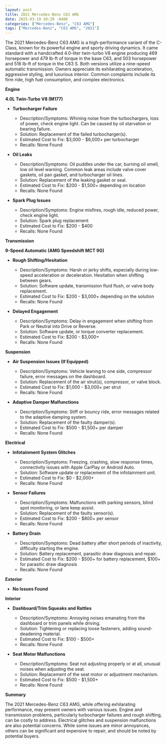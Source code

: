 ```yaml
---
layout: post
title: 2021 Mercedes-Benz C63 AMG
date: 2025-03-19 10:29 -0400
categories: ["Mercedes-Benz", "C63 AMG"]
tags: ["Mercedes-Benz", "C63 AMG", "2021"]
---
```

The 2021 Mercedes-Benz C63 AMG is a high-performance variant of the C-Class, known for its powerful engine and sporty driving dynamics. It came standard with a handcrafted 4.0-liter twin-turbo V8 engine producing 469 horsepower and 479 lb-ft of torque in the base C63, and 503 horsepower and 516 lb-ft of torque in the C63 S. Both versions utilize a nine-speed automatic transmission. Owners appreciate its exhilarating acceleration, aggressive styling, and luxurious interior. Common complaints include its firm ride, high fuel consumption, and complex electronics.

**Engine**

**4.0L Twin-Turbo V8 (M177)**

*   **Turbocharger Failure**
    *   Description/Symptoms: Whining noise from the turbochargers, loss of power, check engine light. Can be caused by oil starvation or bearing failure.
    *   Solution: Replacement of the failed turbocharger(s).
    *   Estimated Cost to Fix: $3,000 - $6,000+ per turbocharger
    *   Recalls: None Found

*   **Oil Leaks**
    *   Description/Symptoms: Oil puddles under the car, burning oil smell, low oil level warning. Common leak areas include valve cover gaskets, oil pan gasket, and turbocharger oil lines.
    *   Solution: Replacement of the leaking gasket or seal.
    *   Estimated Cost to Fix: $200 - $1,500+ depending on location
    *   Recalls: None Found

*   **Spark Plug Issues**
    *   Description/Symptoms: Engine misfires, rough idle, reduced power, check engine light.
    *   Solution: Spark plug replacement
    *   Estimated Cost to Fix: $200 - $400
    *   Recalls: None Found

**Transmission**

**9-Speed Automatic (AMG Speedshift MCT 9G)**

*   **Rough Shifting/Hesitation**
    *   Description/Symptoms: Harsh or jerky shifts, especially during low-speed acceleration or deceleration. Hesitation when shifting between gears.
    *   Solution: Software update, transmission fluid flush, or valve body replacement.
    *   Estimated Cost to Fix: $200 - $3,000+ depending on the solution
    *   Recalls: None Found

*   **Delayed Engagement**
    *   Description/Symptoms: Delay in engagement when shifting from Park or Neutral into Drive or Reverse.
    *   Solution: Software update, or torque converter replacement.
    *   Estimated Cost to Fix: $200 - $3,000+
    *   Recalls: None Found

**Suspension**

*   **Air Suspension Issues (If Equipped)**
    *   Description/Symptoms: Vehicle leaning to one side, compressor failure, error messages on the dashboard.
    *   Solution: Replacement of the air strut(s), compressor, or valve block.
    *   Estimated Cost to Fix: $1,000 - $3,000+ per strut
    *   Recalls: None Found

*   **Adaptive Damper Malfunctions**
    *   Description/Symptoms: Stiff or bouncy ride, error messages related to the adaptive damping system.
    *   Solution: Replacement of the faulty damper(s).
    *   Estimated Cost to Fix: $500 - $1,500+ per damper
    *   Recalls: None Found

**Electrical**

*   **Infotainment System Glitches**
    *   Description/Symptoms: Freezing, crashing, slow response times, connectivity issues with Apple CarPlay or Android Auto.
    *   Solution: Software update or replacement of the infotainment unit.
    *   Estimated Cost to Fix: $0 - $2,000+
    *   Recalls: None Found

*   **Sensor Failures**
    *   Description/Symptoms: Malfunctions with parking sensors, blind spot monitoring, or lane keep assist.
    *   Solution: Replacement of the faulty sensor(s).
    *   Estimated Cost to Fix: $200 - $800+ per sensor
    *   Recalls: None Found

*   **Battery Drain**
    *   Description/Symptoms: Dead battery after short periods of inactivity, difficulty starting the engine.
    *   Solution: Battery replacement, parasitic draw diagnosis and repair.
    *   Estimated Cost to Fix: $200 - $500+ for battery replacement, $100+ for parasitic draw diagnosis
    *   Recalls: None Found

**Exterior**

*   **No Issues Found**

**Interior**

*   **Dashboard/Trim Squeaks and Rattles**
    *   Description/Symptoms: Annoying noises emanating from the dashboard or trim panels while driving.
    *   Solution: Tightening or replacing loose fasteners, adding sound-deadening material.
    *   Estimated Cost to Fix: $100 - $500+
    *   Recalls: None Found

*   **Seat Motor Malfunctions**
    *   Description/Symptoms: Seat not adjusting properly or at all, unusual noises when adjusting the seat.
    *   Solution: Replacement of the seat motor or adjustment mechanism.
    *   Estimated Cost to Fix: $500 - $1,500+
    *   Recalls: None Found

**Summary**

The 2021 Mercedes-Benz C63 AMG, while offering exhilarating performance, may present owners with various issues. Engine and transmission problems, particularly turbocharger failures and rough shifting, can be costly to address. Electrical glitches and suspension malfunctions are also potential concerns. While some issues are minor annoyances, others can be significant and expensive to repair, and should be noted by potential buyers.

